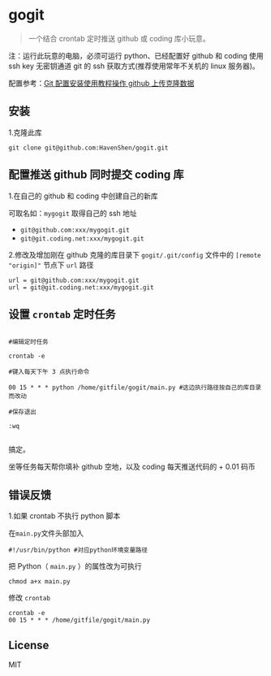 # gogit

> 一个结合 crontab 定时推送 github 或 coding 库小玩意。

注：运行此玩意的电脑，必须可运行 python、已经配置好 github 和 coding 使用 ssh key 无密钥通道 git 的 ssh 获取方式(推荐使用常年不关机的 linux 服务器)。

配置参考：[Git 配置安装使用教程操作 github 上传克隆数据](http://www.cnblogs.com/havenshen/p/3493522.html)

## 安装

1.克隆此库
  
  ```shell
  git clone git@github.com:HavenShen/gogit.git
  ```
  
## 配置推送 github 同时提交 coding 库

1.在自己的 github 和 coding 中创建自己的新库

  可取名如：`mygogit` 取得自己的 ssh 地址
  
  * `git@github.com:xxx/mygogit.git`
  * `git@git.coding.net:xxx/mygogit.git`

2.修改及增加刚在 github 克隆的库目录下 `gogit/.git/config` 文件中的 `[remote "origin]"` 节点下 `url` 路径

```shell
url = git@github.com:xxx/mygogit.git
url = git@git.coding.net:xxx/mygogit.git
```

## 设置 `crontab` 定时任务

```shell

#编辑定时任务

crontab -e

#键入每天下午 3 点执行命令

00 15 * * * python /home/gitfile/gogit/main.py #这边执行路径按自己的库目录而改动

#保存退出

:wq
  
```

搞定。

坐等任务每天帮你填补 github 空地，以及 coding 每天推送代码的 + 0.01 码币

## 错误反馈

1.如果 crontab 不执行 python 脚本

在`main.py`文件头部加入
  
```shell
#!/usr/bin/python #对应python环境变量路径
```
  
把 Python（ `main.py` ）的属性改为可执行

```shell
chmod a+x main.py
```

修改 `crontab`

```shell
crontab -e
00 15 * * * /home/gitfile/gogit/main.py
```
  
## License

MIT
